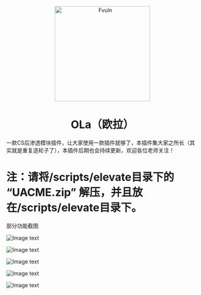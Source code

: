 <!-- markdownlint-disable first-line-heading -->
<p align="center">
  <img src="https://github.com/d3ckx1/OLa/blob/main/image/logo1.png" alt="Fvuln" height="250" />
  <h1 align="center" > OLa（欧拉） </h1>
<p align="center">


一款CS后渗透模块插件，让大家使用一款插件就够了，本插件集大家之所长（其实就是重复造轮子了），本插件后期也会持续更新，欢迎各位老师关注！

# 注：请将/scripts/elevate目录下的 “UACME.zip” 解压，并且放在/scripts/elevate目录下。

部分功能截图

![Image text](https://github.com/d3ckx1/OLa/blob/main/image/%E5%BE%AE%E4%BF%A1%E6%88%AA%E5%9B%BE_20220724101521.png)

![Image text](https://github.com/d3ckx1/OLa/blob/main/image/%E5%BE%AE%E4%BF%A1%E5%9B%BE%E7%89%87_20220412100508.png)

![Image text](https://github.com/d3ckx1/OLa/blob/main/image/%E5%BE%AE%E4%BF%A1%E5%9B%BE%E7%89%87_20220412100512.png)

![Image text](https://github.com/d3ckx1/OLa/blob/main/image/%E5%BE%AE%E4%BF%A1%E6%88%AA%E5%9B%BE_20220724111727.png)

![Image text](https://github.com/d3ckx1/OLa/blob/main/image/%E5%BE%AE%E4%BF%A1%E6%88%AA%E5%9B%BE_20220724111802.png)

